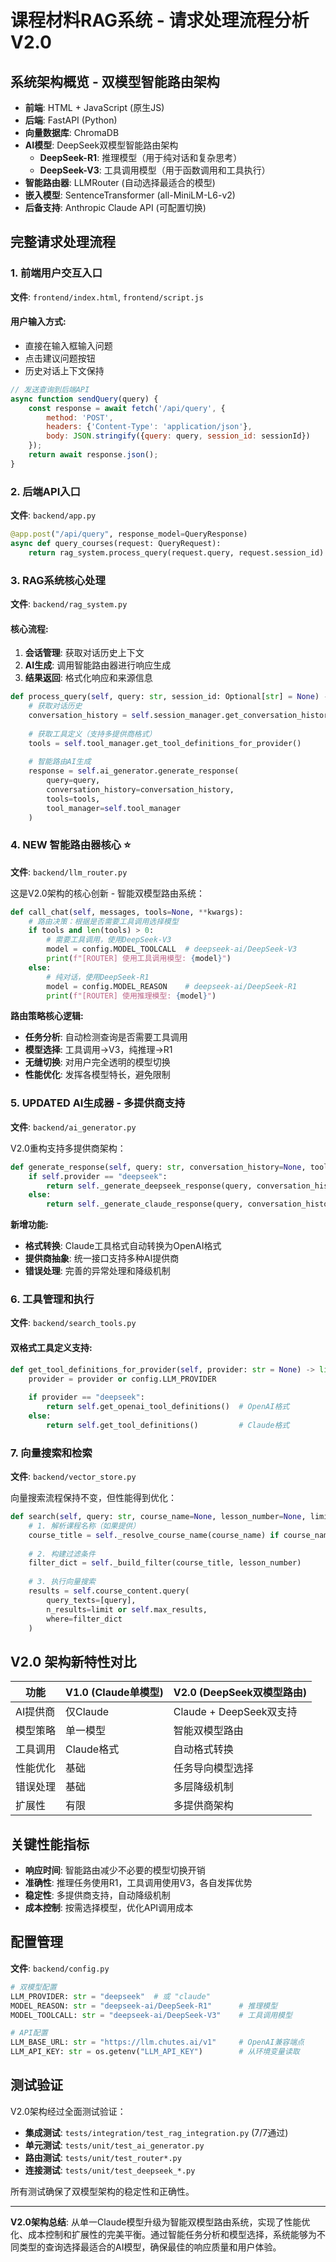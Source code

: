 # 课程材料RAG系统 - 请求处理流程分析 V2.0

## 系统架构概览 - 双模型智能路由架构

- **前端**: HTML + JavaScript (原生JS)
- **后端**: FastAPI (Python)
- **向量数据库**: ChromaDB
- **AI模型**: DeepSeek双模型智能路由架构
  - **DeepSeek-R1**: 推理模型（用于纯对话和复杂思考）
  - **DeepSeek-V3**: 工具调用模型（用于函数调用和工具执行）
- **智能路由器**: LLMRouter (自动选择最适合的模型)
- **嵌入模型**: SentenceTransformer (all-MiniLM-L6-v2)
- **后备支持**: Anthropic Claude API (可配置切换)

## 完整请求处理流程

### 1. 前端用户交互入口
**文件**: `frontend/index.html`, `frontend/script.js`

#### 用户输入方式:
- 直接在输入框输入问题
- 点击建议问题按钮
- 历史对话上下文保持

```javascript
// 发送查询到后端API
async function sendQuery(query) {
    const response = await fetch('/api/query', {
        method: 'POST',
        headers: {'Content-Type': 'application/json'},
        body: JSON.stringify({query: query, session_id: sessionId})
    });
    return await response.json();
}
```

### 2. 后端API入口
**文件**: `backend/app.py`

```python
@app.post("/api/query", response_model=QueryResponse)
async def query_courses(request: QueryRequest):
    return rag_system.process_query(request.query, request.session_id)
```

### 3. RAG系统核心处理
**文件**: `backend/rag_system.py`

#### 核心流程:
1. **会话管理**: 获取对话历史上下文
2. **AI生成**: 调用智能路由器进行响应生成
3. **结果返回**: 格式化响应和来源信息

```python
def process_query(self, query: str, session_id: Optional[str] = None) -> dict:
    # 获取对话历史
    conversation_history = self.session_manager.get_conversation_history(session_id)
    
    # 获取工具定义（支持多提供商格式）
    tools = self.tool_manager.get_tool_definitions_for_provider()
    
    # 智能路由AI生成
    response = self.ai_generator.generate_response(
        query=query,
        conversation_history=conversation_history,
        tools=tools,
        tool_manager=self.tool_manager
    )
```

### 4. **NEW** 智能路由器核心 ⭐
**文件**: `backend/llm_router.py`

这是V2.0架构的核心创新 - 智能双模型路由系统：

```python
def call_chat(self, messages, tools=None, **kwargs):
    # 路由决策：根据是否需要工具调用选择模型
    if tools and len(tools) > 0:
        # 需要工具调用，使用DeepSeek-V3
        model = config.MODEL_TOOLCALL  # deepseek-ai/DeepSeek-V3
        print(f"[ROUTER] 使用工具调用模型: {model}")
    else:
        # 纯对话，使用DeepSeek-R1
        model = config.MODEL_REASON    # deepseek-ai/DeepSeek-R1
        print(f"[ROUTER] 使用推理模型: {model}")
```

**路由策略核心逻辑:**
- **任务分析**: 自动检测查询是否需要工具调用
- **模型选择**: 工具调用→V3，纯推理→R1
- **无缝切换**: 对用户完全透明的模型切换
- **性能优化**: 发挥各模型特长，避免限制

### 5. **UPDATED** AI生成器 - 多提供商支持
**文件**: `backend/ai_generator.py`

V2.0重构支持多提供商架构：

```python
def generate_response(self, query: str, conversation_history=None, tools=None, tool_manager=None):
    if self.provider == "deepseek":
        return self._generate_deepseek_response(query, conversation_history, tools, tool_manager)
    else:
        return self._generate_claude_response(query, conversation_history, tools, tool_manager)
```

**新增功能:**
- **格式转换**: Claude工具格式自动转换为OpenAI格式
- **提供商抽象**: 统一接口支持多种AI提供商
- **错误处理**: 完善的异常处理和降级机制

### 6. 工具管理和执行
**文件**: `backend/search_tools.py`

#### 双格式工具定义支持:
```python
def get_tool_definitions_for_provider(self, provider: str = None) -> list:
    provider = provider or config.LLM_PROVIDER
    
    if provider == "deepseek":
        return self.get_openai_tool_definitions()  # OpenAI格式
    else:
        return self.get_tool_definitions()         # Claude格式
```

### 7. 向量搜索和检索
**文件**: `backend/vector_store.py`

向量搜索流程保持不变，但性能得到优化：

```python
def search(self, query: str, course_name=None, lesson_number=None, limit=None):
    # 1. 解析课程名称（如果提供）
    course_title = self._resolve_course_name(course_name) if course_name else None
    
    # 2. 构建过滤条件
    filter_dict = self._build_filter(course_title, lesson_number)
    
    # 3. 执行向量搜索
    results = self.course_content.query(
        query_texts=[query],
        n_results=limit or self.max_results,
        where=filter_dict
    )
```

## V2.0 架构新特性对比

| 功能 | V1.0 (Claude单模型) | V2.0 (DeepSeek双模型路由) |
|------|-------------------|------------------------|
| AI提供商 | 仅Claude | Claude + DeepSeek双支持 |
| 模型策略 | 单一模型 | 智能双模型路由 |
| 工具调用 | Claude格式 | 自动格式转换 |
| 性能优化 | 基础 | 任务导向模型选择 |
| 错误处理 | 基础 | 多层降级机制 |
| 扩展性 | 有限 | 多提供商架构 |

## 关键性能指标

- **响应时间**: 智能路由减少不必要的模型切换开销
- **准确性**: 推理任务使用R1，工具调用使用V3，各自发挥优势
- **稳定性**: 多提供商支持，自动降级机制
- **成本控制**: 按需选择模型，优化API调用成本

## 配置管理

**文件**: `backend/config.py`

```python
# 双模型配置
LLM_PROVIDER: str = "deepseek"  # 或 "claude"
MODEL_REASON: str = "deepseek-ai/DeepSeek-R1"      # 推理模型
MODEL_TOOLCALL: str = "deepseek-ai/DeepSeek-V3"    # 工具调用模型

# API配置
LLM_BASE_URL: str = "https://llm.chutes.ai/v1"     # OpenAI兼容端点
LLM_API_KEY: str = os.getenv("LLM_API_KEY")        # 从环境变量读取
```

## 测试验证

V2.0架构经过全面测试验证：

- **集成测试**: `tests/integration/test_rag_integration.py` (7/7通过)
- **单元测试**: `tests/unit/test_ai_generator.py`
- **路由测试**: `tests/unit/test_router*.py`
- **连接测试**: `tests/unit/test_deepseek_*.py`

所有测试确保了双模型架构的稳定性和正确性。

---

**V2.0架构总结**: 从单一Claude模型升级为智能双模型路由系统，实现了性能优化、成本控制和扩展性的完美平衡。通过智能任务分析和模型选择，系统能够为不同类型的查询选择最适合的AI模型，确保最佳的响应质量和用户体验。